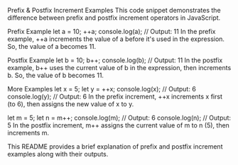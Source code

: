 Prefix & Postfix Increment Examples
This code snippet demonstrates the difference between prefix and postfix increment operators in JavaScript.

Prefix Example
let a = 10;
++a;
console.log(a); // Output: 11
In the prefix example, ++a increments the value of a before it's used in the expression. So, the value of a becomes 11.

Postfix Example
let b = 10;
b++;
console.log(b); // Output: 11
In the postfix example, b++ uses the current value of b in the expression, then increments b. So, the value of b becomes 11.

More Examples
let x = 5;
let y = ++x;
console.log(x); // Output: 6
console.log(y); // Output: 6
In the prefix increment, ++x increments x first (to 6), then assigns the new value of x to y.

let m = 5;
let n = m++;
console.log(m); // Output: 6
console.log(n); // Output: 5
In the postfix increment, m++ assigns the current value of m to n (5), then increments m.

This README provides a brief explanation of prefix and postfix increment examples along with their outputs.


